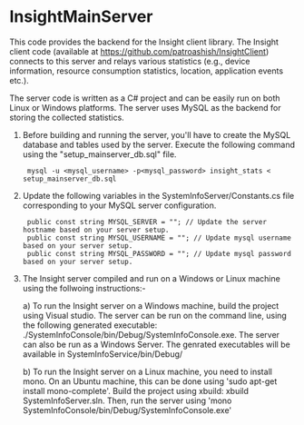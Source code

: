 InsightMainServer
=================

This code provides the backend for the Insight client library. The Insight client code (available at https://github.com/patroashish/InsightClient) connects to this server and relays various statistics (e.g., device information, resource consumption statistics, location, application events etc.).

The server code is written as a C# project and can be easily run on both Linux or Windows platforms. The server uses MySQL as the backend for storing the collected statistics.

1. Before building and running the server, you'll have to create the MySQL database and tables used by the server. Execute the following command using the "setup_mainserver_db.sql" file.

        mysql -u <mysql_username> -p<mysql_password> insight_stats < setup_mainserver_db.sql

2. Update the following variables in the SystemInfoServer/Constants.cs file corresponding to your MySQL server configuration.

        public const string MYSQL_SERVER = ""; // Update the server hostname based on your server setup.
        public const string MYSQL_USERNAME = ""; // Update mysql username based on your server setup.
        public const string MYSQL_PASSWORD = ""; // Update mysql password based on your server setup.

3. The Insight server compiled and run on a Windows or Linux machine using the follwoing instructions:-

    a) To run the Insight server on a Windows machine, build the project using Visual studio. The server can be run on the command line, using the following generated executable: ./SystemInfoConsole/bin/Debug/SystemInfoConsole.exe. The server can also be run as a Windows Server. The genrated executables will be available in SystemInfoService/bin/Debug/

    b) To run the Insight server on a Linux machine, you need to install mono. On an Ubuntu machine, this can be done using 'sudo apt-get install mono-complete'. Build the project using xbuild: xbuild SystemInfoServer.sln. Then, run the server using 'mono SystemInfoConsole/bin/Debug/SystemInfoConsole.exe'

